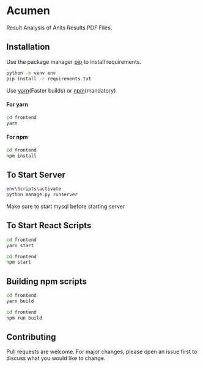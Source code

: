 # Acumen

Result Analysis of Anits Results PDF Files.

## Installation

Use the package manager [pip](https://pip.pypa.io/en/stable/) to install requirements.

```bash
python -m venv env
pip install -r requirements.txt
```

Use [yarn](https://classic.yarnpkg.com/latest.msi)(Faster builds) or [npm](https://nodejs.org/dist/v12.16.1/node-v12.16.1-x64.msi)(mandatory)

#### For yarn
```bash
cd frontend
yarn
```

#### For npm
```bash
cd frontend
npm install
```

## To Start Server

```bash
env\Scripts\activate
python manage.py runserver
```

Make sure to start mysql before starting server

## To Start React Scripts

```bash
cd frontend
yarn start
```
```bash
cd frontend
npm start
```

## Building npm scripts
```bash
cd frontend
yarn build
```
```bash
cd frontend
npm run build
```

## Contributing
Pull requests are welcome. For major changes, please open an issue first to discuss what you would like to change.
